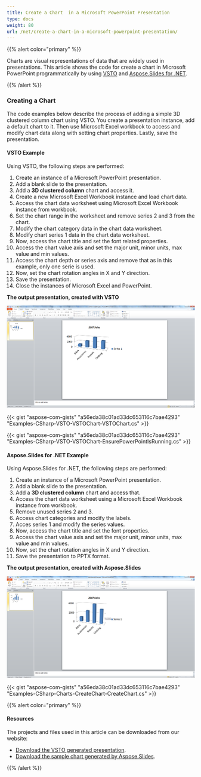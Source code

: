 ```yaml
---
title: Create a Chart  in a Microsoft PowerPoint Presentation
type: docs
weight: 80
url: /net/create-a-chart-in-a-microsoft-powerpoint-presentation/
---
```


{{% alert color="primary" %}} 

 Charts are visual representations of data that are widely used in presentations. This article shows the code for create a chart in Microsoft PowerPoint programmatically by using [VSTO](/slides/net/create-a-chart-in-a-microsoft-powerpoint-presentation/) and [Aspose.Slides for .NET](/slides/net/create-a-chart-in-a-microsoft-powerpoint-presentation/).

{{% /alert %}} 
### **Creating a Chart**
The code examples below describe the process of adding a simple 3D clustered column chart using VSTO. You create a presentation instance, add a default chart to it. Then use Microsoft Excel workbook to access and modify chart data along with setting chart properties. Lastly, save the presentation.
#### **VSTO Example**
Using VSTO, the following steps are performed:

1. Create an instance of a Microsoft PowerPoint presentation.
1. Add a blank slide to the presentation.
1. Add a **3D clustered column** chart and access it.
1. Create a new Microsoft Excel Workbook instance and load chart data.
1. Access the chart data worksheet using Microsoft Excel Workbook instance from workbook.
1. Set the chart range in the worksheet and remove series 2 and 3 from the chart.
1. Modify the chart category data in the chart data worksheet.
1. Modify chart series 1 data in the chart data worksheet.
1. Now, access the chart title and set the font related properties.
1. Access the chart value axis and set the major unit, minor units, max value and min values.
1. Access the chart depth or series axis and remove that as in this example, only one serie is used.
1. Now, set the chart rotation angles in X and Y direction.
1. Save the presentation.
1. Close the instances of Microsoft Excel and PowerPoint.

**The output presentation, created with VSTO** 

![todo:image_alt_text](create-a-chart-in-a-microsoft-powerpoint-presentation_1.png)



{{< gist "aspose-com-gists" "a56eda38c01ad33dc653116c7bae4293" "Examples-CSharp-VSTO-VSTOChart-VSTOChart.cs" >}}

{{< gist "aspose-com-gists" "a56eda38c01ad33dc653116c7bae4293" "Examples-CSharp-VSTO-VSTOChart-EnsurePowerPointIsRunning.cs" >}}




#### **Aspose.Slides for .NET Example**
Using Aspose.Slides for .NET, the following steps are performed:

1. Create an instance of a Microsoft PowerPoint presentation.
1. Add a blank slide to the presentation.
1. Add a **3D clustered column** chart and access that.
1. Access the chart data worksheet using a Microsoft Excel Workbook instance from workbook.
1. Remove unused series 2 and 3.
1. Access chart categories and modify the labels.
1. Acces series 1 and modify the series values.
1. Now, access the chart title and set the font properties.
1. Access the chart value axis and set the major unit, minor units, max value and min values.
1. Now, set the chart rotation angles in X and Y direction.
1. Save the presentation to PPTX format.

**The output presentation, created with Aspose.Slides**

![todo:image_alt_text](create-a-chart-in-a-microsoft-powerpoint-presentation_2.png)



{{< gist "aspose-com-gists" "a56eda38c01ad33dc653116c7bae4293" "Examples-CSharp-Charts-CreateChart-CreateChart.cs" >}}

{{% alert color="primary" %}} 
#### **Resources**
The projects and files used in this article can be downloaded from our website:

- [Download the VSTO generated presentation](http://docs.aspose.com:8082/docs/download/attachments/87523560/VSTOSampleChart.pptx).
- [Download the sample chart generated by Aspose.Slides](http://docs.aspose.com:8082/docs/download/attachments/87523560/AsposeSampleChart.pptx).

{{% /alert %}}
